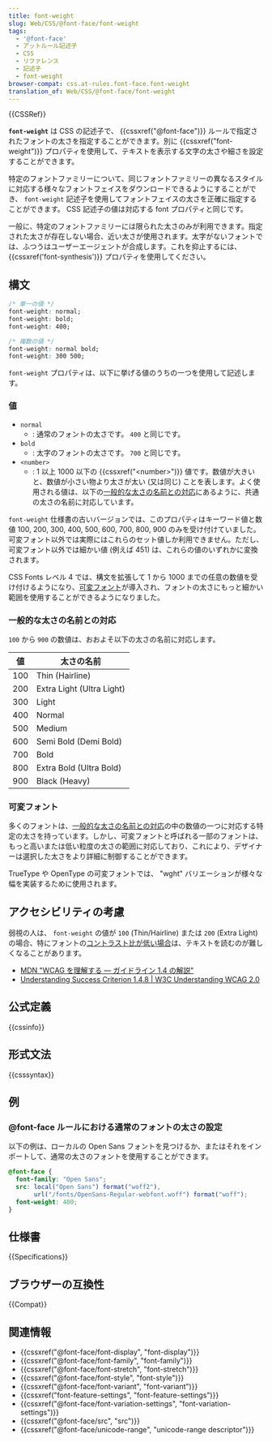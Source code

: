 ```yaml
---
title: font-weight
slug: Web/CSS/@font-face/font-weight
tags:
  - '@font-face'
  - アットルール記述子
  - CSS
  - リファレンス
  - 記述子
  - font-weight
browser-compat: css.at-rules.font-face.font-weight
translation_of: Web/CSS/@font-face/font-weight
---
```

{{CSSRef}}

**`font-weight`** は CSS の記述子で、 {{cssxref("@font-face")}} ルールで指定されたフォントの太さを指定することができます。別に {{cssxref("font-weight")}} プロパティを使用して、テキストを表示する文字の太さや細さを設定することができます。

特定のフォントファミリーについて、同じフォントファミリーの異なるスタイルに対応する様々なフォントフェイスをダウンロードできるようにすることができ、 `font-weight` 記述子を使用してフォントフェイスの太さを正確に指定することができます。 CSS 記述子の値は対応する font プロパティと同じです。

一般に、特定のフォントファミリーには限られた太さのみが利用できます。指定された太さが存在しない場合、近い太さが使用されます。太字がないフォントでは、ふつうはユーザーエージェントが合成します。これを抑止するには、 {{cssxref('font-synthesis')}} プロパティを使用してください。

## 構文

```css
/* 単一の値 */
font-weight: normal;
font-weight: bold;
font-weight: 400;

/* 複数の値 */
font-weight: normal bold;
font-weight: 300 500;
```

`font-weight` プロパティは、以下に挙げる値のうちの一つを使用して記述します。

### 値

- `normal`
  - : 通常のフォントの太さです。 `400` と同じです。
- `bold`
  - : 太字のフォントの太さです。 `700` と同じです。
- `<number>`
  - : 1 以上 1000 以下の {{cssxref("&lt;number&gt;")}} 値です。数値が大きいと、数値が小さい物より太さが太い (又は同じ) ことを表します。よく使用される値は、以下の[一般的な太さの名前との対応](#一般的な太さの名前との対応)にあるように、共通の太さの名前に対応しています。

`font-weight` 仕様書の古いバージョンでは、このプロパティはキーワード値と数値 100, 200, 300, 400, 500, 600, 700, 800, 900 のみを受け付けていました。可変フォント以外では実際にはこれらのセット値しか利用できません。ただし、可変フォント以外では細かい値 (例えば 451) は、これらの値のいずれかに変換されます。

CSS Fonts レベル 4 では、構文を拡張して 1 から 1000 までの任意の数値を受け付けるようになり、[可変フォント](#variable_fonts)が導入され、フォントの太さにもっと細かい範囲を使用することができるようになりました。

### 一般的な太さの名前との対応

`100` から `900` の数値は、おおよそ以下の太さの名前に対応します。

| 値    | 太さの名前                |
| ----- | ------------------------- |
| 100   | Thin (Hairline)           |
| 200   | Extra Light (Ultra Light) |
| 300   | Light                     |
| 400   | Normal                    |
| 500   | Medium                    |
| 600   | Semi Bold (Demi Bold)     |
| 700   | Bold                      |
| 800   | Extra Bold (Ultra Bold)   |
| 900   | Black (Heavy)             |

### 可変フォント

多くのフォントは、[一般的な太さの名前との対応](#一般的な太さの名前との対応)の中の数値の一つに対応する特定の太さを持っています。しかし、可変フォントと呼ばれる一部のフォントは、もっと高いまたは低い粒度の太さの範囲に対応しており、これにより、デザイナーは選択した太さをより詳細に制御することができます。

TrueType や OpenType の可変フォントでは、 "wght" バリエーションが様々な幅を実装するために使用されます。

## アクセシビリティの考慮

弱視の人は、 `font-weight` の値が `100` (Thin/Hairline) または `200` (Extra Light) の場合、特にフォントの[コントラスト比が低い場合](/ja/docs/Web/CSS/color#accessibility_concerns)は、テキストを読むのが難しくなることがあります。

- [MDN "WCAG を理解する ― ガイドライン 1.4 の解説"](/ja/docs/Web/Accessibility/Understanding_WCAG/Perceivable#guideline_1.4_make_it_easier_for_users_to_see_and_hear_content_including_separating_foreground_from_background)
- [Understanding Success Criterion 1.4.8 | W3C Understanding WCAG 2.0](https://www.w3.org/TR/UNDERSTANDING-WCAG20/visual-audio-contrast-visual-presentation.html)

## 公式定義

{{cssinfo}}

## 形式文法

{{csssyntax}}

## 例

### @font-face ルールにおける通常のフォントの太さの設定

以下の例は、ローカルの Open Sans フォントを見つけるか、またはそれをインポートして、通常の太さのフォントを使用することができます。

```css
@font-face {
  font-family: "Open Sans";
  src: local("Open Sans") format("woff2"),
       url("/fonts/OpenSans-Regular-webfont.woff") format("woff");
  font-weight: 400;
}
```

## 仕様書

{{Specifications}}

## ブラウザーの互換性

{{Compat}}

## 関連情報

- {{cssxref("@font-face/font-display", "font-display")}}
- {{cssxref("@font-face/font-family", "font-family")}}
- {{cssxref("@font-face/font-stretch", "font-stretch")}}
- {{cssxref("@font-face/font-style", "font-style")}}
- {{cssxref("@font-face/font-variant", "font-variant")}}
- {{cssxref("font-feature-settings", "font-feature-settings")}}
- {{cssxref("@font-face/font-variation-settings", "font-variation-settings")}}
- {{cssxref("@font-face/src", "src")}}
- {{cssxref("@font-face/unicode-range", "unicode-range descriptor")}}
